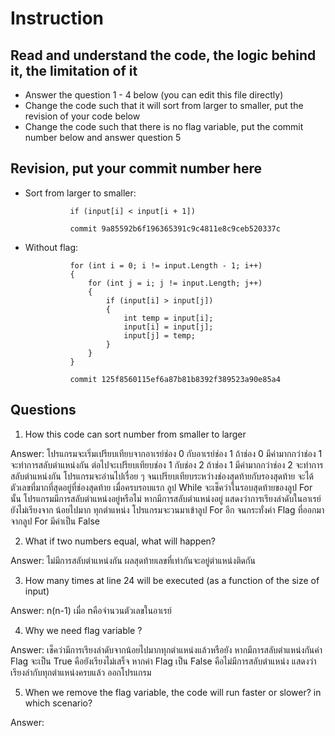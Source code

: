 ﻿# Instruction

## Read and understand the code, the logic behind it, the limitation of it
* Answer the question 1 - 4 below (you can edit this file directly)
* Change the code such that it will sort from larger to smaller, put the revision of your code below
* Change the code such that there is no flag variable, put the commit number below and answer question 5 


## Revision, put your commit number here
* Sort from larger to smaller:

				if (input[i] < input[i + 1])

				commit 9a85592b6f196365391c9c4811e8c9ceb520337c

* Without flag:
             
				for (int i = 0; i != input.Length - 1; i++)
                {
                    for (int j = i; j != input.Length; j++)
                    {
                        if (input[i] > input[j])
                        {
                            int temp = input[i];
                            input[i] = input[j];
                            input[j] = temp;
                        }
                    }
                }

				commit 125f8560115ef6a87b81b8392f389523a90e85a4

## Questions
1. How this code can sort number from smaller to larger
 
Answer: โปรแกรมจะเริ่มเปรียบเทียบจากอาเรย์ช่อง 0 กับอาเรย์ช่อง 1 ถ้าช่อง 0 มีค่ามากกว่าช่อง 1 จะทำการสลับตำแหน่งกัน
		ต่อไปจะเปรียบเทียบช่อง 1 กับช่อง 2 ถ้าช่อง 1 มีค่ามากกว่าช่อง 2 จะทำการสลับตำแหน่งกัน
		โปรแกรมจะอ่านไปเรื่อย ๆ จนเปรียบเทียบระหว่างช่องสุดท้ายกับรองสุดท้าย จะได้ตัวเลขที่มากที่สุดอยู่ที่ช่องสุดท้าย
		เมื่อครบรอบแรก ลูป While จะเช็คว่าในรอบสุดท้ายของลูป For นั้น โปรแกรมมีการสลับตำแหน่งอยู่หรือไม่
		หากมีการสลับตำแหน่งอยู่ แสดงว่าการเรียงลำดับในอาเรย์ยังไม่เรียงจาก น้อยไปมาก ทุกตำแหน่ง
		โปรแกรมจะวนมาเข้าลูป For อีก จนกระทั่งค่า Flag ที่ออกมาจากลูป For มีค่าเป็น False

2. What if two numbers equal, what will happen? 

Answer: ไม่มีการสลับตำแหน่งกัน ผลสุดท้ายเลขที่เท่ากันจะอยู่ตำแหน่งติดกัน

3. How many times at line 24 will be executed (as a function of the size of input) 

Answer: n(n-1) เมื่อ nคือจำนวนตัวเลขในอาเรย์

4. Why we need flag variable ? 

Answer: เช็คว่ามีการเรียงลำดับจากน้อยไปมากทุกตำแหน่งแล้วหรือยัง หากมีการสลับตำแหน่งกันค่า Flag จะเป็น True คือยังเรียงไม่เสร็จ
		หากค่า Flag เป็น False คือไม่มีการสลับตำแหน่ง แสดงว่าเรียงลำกับทุกตำแหน่งครบแล้ว ออกโปรแกรม

5. When we remove the flag variable, the code will run faster or slower? in which scenario? 

Answer: 